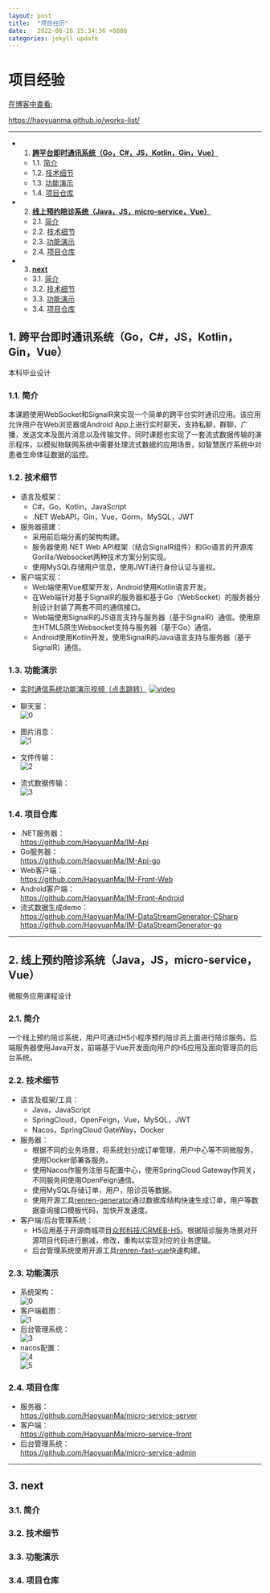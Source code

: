 ```yaml
---
layout: post
title:  "项目经历"
date:   2022-08-26 15:34:36 +0800
categories: jekyll update
---
```


# 项目经验 
[在博客中查看:]()<br>

<https://haoyuanma.github.io/works-list/>

---

<!-- vscode-markdown-toc -->
* 1. [**跨平台即时通讯系统（Go，C#，JS，Kotlin，Gin，Vue）**](#GoCJSKotlinGinVue)
	* 1.1. [简介](#)
	* 1.2. [技术细节](#-1)
	* 1.3. [功能演示](#-1)
	* 1.4. [项目仓库](#-1)
* 2. [**线上预约陪诊系统（Java，JS，micro-service，Vue）**](#JavaJSmicro-serviceVue)
	* 2.1. [简介](#-1)
	* 2.2. [技术细节](#-1)
	* 2.3. [功能演示](#-1)
	* 2.4. [项目仓库](#-1)
* 3. [**next**](#next)
	* 3.1. [简介](#-1)
	* 3.2. [技术细节](#-1)
	* 3.3. [功能演示](#-1)
	* 3.4. [项目仓库](#-1)

<!-- vscode-markdown-toc-config
	numbering=true
	autoSave=true
	/vscode-markdown-toc-config -->
<!-- /vscode-markdown-toc -->



##  1. <a name='GoCJSKotlinGinVue'></a>**跨平台即时通讯系统（Go，C#，JS，Kotlin，Gin，Vue）**
本科毕业设计
###  1.1. <a name=''></a>简介
本课题使用WebSocket和SignalR来实现一个简单的跨平台实时通讯应用。该应用允许用户在Web浏览器或Android App上进行实时聊天，支持私聊，群聊，广播，发送文本及图片消息以及传输文件。同时课题也实现了一套流式数据传输的演示程序，以模拟物联网系统中需要处理流式数据的应用场景，如智慧医疗系统中对患者生命体征数据的监控。
###  1.2. <a name='-1'></a>技术细节
- 语言及框架：
    - C#，Go，Kotlin，JavaScript
    - .NET WebAPI，Gin，Vue，Gorm，MySQL，JWT
- 服务器搭建：
    - 采用前后端分离的架构构建。
    - 服务器使用.NET Web API框架（结合SignalR组件）和Go语言的开源库Gorilla/Websocket两种技术方案分别实现。
    - 使用MySQL存储用户信息，使用JWT进行身份认证与鉴权。
- 客户端实现：
    - Web端使用Vue框架开发，Android使用Kotlin语言开发。
    - 在Web端针对基于SignalR的服务器和基于Go（WebSocket）的服务器分别设计封装了两套不同的通信接口。
    - Web端使用SignalR的JS语言支持与服务器（基于SignalR）通信。使用原生HTML5原生Websocket支持与服务器（基于Go）通信。
    - Android使用Kotlin开发，使用SignalR的Java语言支持与服务器（基于SignalR）通信。
###  1.3. <a name='-1'></a>功能演示
- [实时通信系统功能演示视频（点击跳转）](https://www.bilibili.com/video/BV17W4y1t73n)
[![video](/images/IM/videoPoster.png)](https://www.bilibili.com/video/BV17W4y1t73n)

- 聊天室：<br>
![0](/images/IM/chatRoom.png "聊天室")<br>
- 图片消息：<br>
![1](/images/IM/picMsg.png "图片消息")<br>
- 文件传输：<br>
![2](/images/IM/fileTransfer.png "文件传输")<br>
- 流式数据传输：<br>
![3](/images/IM/streamMonitor.png "流式数据传输")<br>
###  1.4. <a name='-1'></a>项目仓库
- .NET服务器：<br>
<https://github.com/HaoyuanMa/IM-Api>
- Go服务器：<br>
<https://github.com/HaoyuanMa/IM-Api-go>
- Web客户端：<br>
<https://github.com/HaoyuanMa/IM-Front-Web>
- Android客户端：<br>
<https://github.com/HaoyuanMa/IM-Front-Android>
- 流式数据生成demo：<br>
<https://github.com/HaoyuanMa/IM-DataStreamGenerator-CSharp><br>
<https://github.com/HaoyuanMa/IM-DataStreamGenerator-go>
---
##  2. <a name='JavaJSmicro-serviceVue'></a>**线上预约陪诊系统（Java，JS，micro-service，Vue）**
微服务应用课程设计
###  2.1. <a name='-1'></a>简介
一个线上预约陪诊系统，用户可通过H5小程序预约陪诊员上面进行陪诊服务。后端服务器使用Java开发，前端基于Vue开发面向用户的H5应用及面向管理员的后台系统。
###  2.2. <a name='-1'></a>技术细节
- 语言及框架/工具：
    - Java，JavaScript
    - SpringCloud，OpenFeign，Vue，MySQL，JWT
    - Nacos，SpringCloud GateWay，Docker
- 服务器：
    - 根据不同的业务场景，将系统划分成订单管理，用户中心等不同微服务，使用Docker部署各服务。
    - 使用Nacos作服务注册与配置中心，使用SpringCloud Gateway作网关，不同服务间使用OpenFeign通信。
    - 使用MySQL存储订单，用户，陪诊员等数据。
    - 使用开源工具[renren-generator](https://gitee.com/renrenio/renren-generator)通过数据库结构快速生成订单，用户等数据查询接口模板代码，加快开发速度。
- 客户端/后台管理系统：
    - H5应用基于开源商城项目[众邦科技/CRMEB-H5](https://gitee.com/ZhongBangKeJi/CRMEB-H5)。根据陪诊服务场景对开源项目代码进行删减，修改，重构以实现对应的业务逻辑。
    - 后台管理系统使用开源工具[renren-fast-vue](https://gitee.com/renrenio/renren-fast-vue)快速构建。
###  2.3. <a name='-1'></a>功能演示
- 系统架构：<br>
![0](/images/micro-service/microServiceArch.png "系统架构")<br>
- 客户端截图：<br>
![1](/images/micro-service/microServiceShow0.png "H5-APP")<br>
- 后台管理系统：<br>
![3](/images/micro-service/microServiceShow1.png "后台管理")<br>
- nacos配置：<br>
![4](/images/micro-service/nacosConfig.png "配置中心")<br>
![5](/images/micro-service/nacosRegister.png "微服务注册")<br>

###  2.4. <a name='-1'></a>项目仓库
- 服务器：<br>
<https://github.com/HaoyuanMa/micro-service-server>
- 客户端：<br>
<https://github.com/HaoyuanMa/micro-service-front>
- 后台管理系统：<br>
<https://github.com/HaoyuanMa/micro-service-admin>
---
##  3. <a name='next'></a>**next**

###  3.1. <a name='-1'></a>简介

###  3.2. <a name='-1'></a>技术细节

###  3.3. <a name='-1'></a>功能演示

###  3.4. <a name='-1'></a>项目仓库
